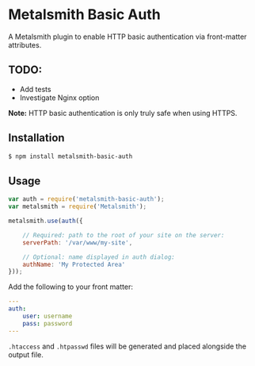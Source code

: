 # Metalsmith Basic Auth
A Metalsmith plugin to enable HTTP basic authentication via front-matter attributes.

## TODO:
- Add tests
- Investigate Nginx option

**Note:** HTTP basic authentication is only truly safe when using HTTPS.

## Installation
```sh
$ npm install metalsmith-basic-auth
```

## Usage
```js
var auth = require('metalsmith-basic-auth');
var metalsmith = require('Metalsmith');

metalsmith.use(auth({

    // Required: path to the root of your site on the server:
    serverPath: '/var/www/my-site',

    // Optional: name displayed in auth dialog:
    authName: 'My Protected Area'
}));
```

Add the following to your front matter:
```yaml
---
auth:
    user: username
    pass: password
---
```

`.htaccess` and `.htpasswd` files will be generated and placed alongside the output file.

